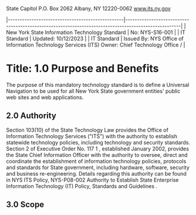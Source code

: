 State Capitol P.O. Box 2062 Albany, NY 12220-0062 www.its.ny.gov

|-------------------------------------------------|-----------------------------------------------------------------------------------------------------|
| New York State Information  Technology Standard | No:  NYS-S16-001                                                                                    |
| IT Standard                                     | Updated:  10/12/2023                                                                                |
| IT Standard                                     | Issued By:  NYS Office of Information  Technology Services (ITS) Owner:  Chief Technology Office  / |

# Title: **1.0 Purpose and Benefits**

The purpose of this mandatory technology standard is to define a Universal Navigation to be used for all New York State government entities' public web sites and web applications.

## **2.0 Authority**

Section 103(10) of the State Technology Law provides the Office of Information Technology Services ("ITS") with the authority to establish statewide technology policies, including technology and security standards. Section 2 of Executive Order No. 117 1 , established January 2002, provides the State Chief Information Officer with the authority to oversee, direct and coordinate the establishment of information technology policies, protocols and standards for State government, including hardware, software, security and business re-engineering. Details regarding this authority can be found in NYS ITS Policy, NYS-P08-002 Authority to Establish State Enterprise Information Technology (IT) Policy, Standards and Guidelines .

## **3.0 Scope**